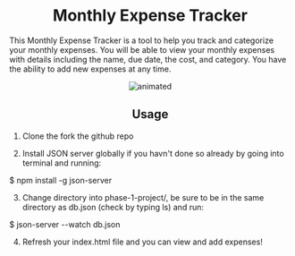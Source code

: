 <h1 align="center"> Monthly Expense Tracker</h1>

This Monthly Expense Tracker is a tool to help you track and categorize your monthly expenses. You will be able to view your monthly expenses with details including the name, due date, the cost, and category. You have the ability to add new expenses at any time.

 
 <p align="center">
  <img src="https://user-images.githubusercontent.com/91168142/151009832-ee61e1eb-713e-4e5e-897d-ed3ea6494c62.gif" alt="animated" />
</p>

<h2 align="center"> Usage</h2>

1. Clone the fork the github repo

2. Install JSON server globally if you havn't done so already by going into terminal and running:

 $ npm install -g json-server

3. Change directory into phase-1-project/, be sure to be in the same directory as db.json (check by typing ls) and run:
 
 $ json-server --watch db.json

4. Refresh your index.html file and you can view and add expenses!

